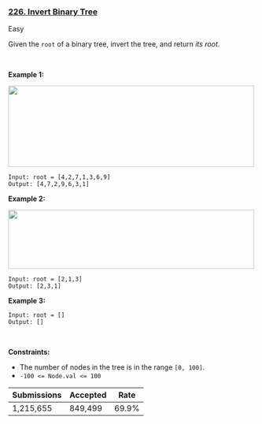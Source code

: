 ### [226. Invert Binary Tree](https://leetcode.com/problems/invert-binary-tree/)

Easy

Given the `` root `` of a binary tree, invert the tree, and return _its root_.

 

__Example 1:__

<img alt="" src="https://assets.leetcode.com/uploads/2021/03/14/invert1-tree.jpg" style="width: 500px; height: 165px;"/>

```
Input: root = [4,2,7,1,3,6,9]
Output: [4,7,2,9,6,3,1]
```

__Example 2:__

<img alt="" src="https://assets.leetcode.com/uploads/2021/03/14/invert2-tree.jpg" style="width: 500px; height: 120px;"/>

```
Input: root = [2,1,3]
Output: [2,3,1]
```

__Example 3:__

```
Input: root = []
Output: []
```

 

__Constraints:__

*   The number of nodes in the tree is in the range `` [0, 100] ``.
*   `` -100 <= Node.val <= 100 ``

| Submissions    | Accepted     | Rate   |
| -------------- | ------------ | ------ |
| 1,215,655 | 849,499 | 69.9% |